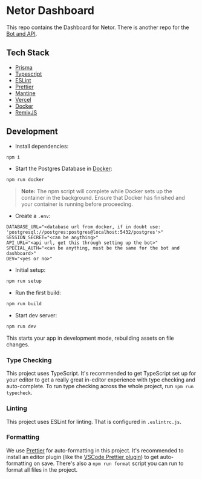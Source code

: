 # Netor Dashboard

This repo contains the Dashboard for Netor. There is another repo for the [Bot and API](https://github.com/zelrdev/netor-bot).

## Tech Stack

- [Prisma](https://prisma.io)
- [Typescript](https://typescriptlang.org)
- [ESLint](https://eslint.org)
- [Prettier](https://prettier.io)
- [Mantine](https://mantine.dev)
- [Vercel](https://vercel.com)
- [Docker](https://docker.com)
- [RemixJS](https://remix.run)

## Development

- Install dependencies:

```sh
npm i
```

- Start the Postgres Database in [Docker](https://www.docker.com/get-started):

```sh
npm run docker
```

> **Note:** The npm script will complete while Docker sets up the container in the background. Ensure that Docker has finished and your container is running before proceeding.

- Create a `.env`:

```
DATABASE_URL="<database url from docker, if in doubt use: 'postgresql://postgres:postgres@localhost:5432/postgres'>"
SESSION_SECRET="<can be anything>"
API_URL="<api url, get this through setting up the bot>"
SPECIAL_AUTH="<can be anything, must be the same for the bot and dashboard>"
DEV="<yes or no>"
```

- Initial setup:

```sh
npm run setup
```

- Run the first build:

```sh
npm run build
```

- Start dev server:

```sh
npm run dev
```

This starts your app in development mode, rebuilding assets on file changes.

### Type Checking

This project uses TypeScript. It's recommended to get TypeScript set up for your editor to get a really great in-editor experience with type checking and auto-complete. To run type checking across the whole project, run `npm run typecheck`.

### Linting

This project uses ESLint for linting. That is configured in `.eslintrc.js`.

### Formatting

We use [Prettier](https://prettier.io/) for auto-formatting in this project. It's recommended to install an editor plugin (like the [VSCode Prettier plugin](https://marketplace.visualstudio.com/items?itemName=esbenp.prettier-vscode)) to get auto-formatting on save. There's also a `npm run format` script you can run to format all files in the project.
